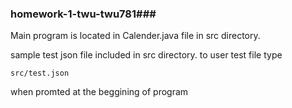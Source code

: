 ### homework-1-twu-twu781###

Main program is located in Calender.java file in src directory.

sample test json file included in src directory. to user test file type
```
src/test.json
 ```
when promted at the beggining of program
